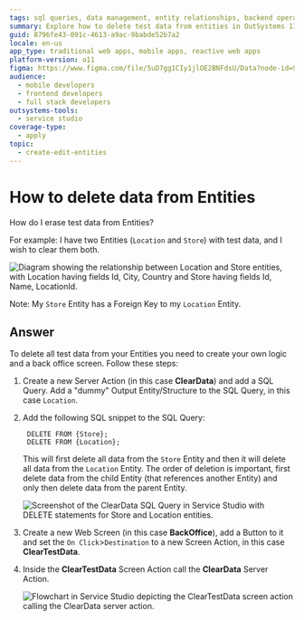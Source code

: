 ```yaml
---
tags: sql queries, data management, entity relationships, backend operations, test data clearance
summary: Explore how to delete test data from entities in OutSystems 11 (O11) using SQL queries and back office screens.
guid: 8796fe43-091c-4613-a9ac-9babde52b7a2
locale: en-us
app_type: traditional web apps, mobile apps, reactive web apps
platform-version: o11
figma: https://www.figma.com/file/5uD7gg1CIy1jlOE2BNFdsU/Data?node-id=942:233
audience:
  - mobile developers
  - frontend developers
  - full stack developers
outsystems-tools:
  - service studio
coverage-type:
  - apply
topic:
  - create-edit-entities
---
```


# How to delete data from Entities

How do I erase test data from Entities?

For example: I have two Entities (`Location` and `Store`) with test data, and I wish to clear them both.

![Diagram showing the relationship between Location and Store entities, with Location having fields Id, City, Country and Store having fields Id, Name, LocationId.](images/sqldelete-00.png "Entity Relationship Diagram")

Note: My `Store` Entity has a Foreign Key to my `Location` Entity.

## Answer

To delete all test data from your Entities you need to create your own logic and a back office screen. Follow these steps:

1. Create a new Server Action (in this case **ClearData**) and add a SQL Query. Add a "dummy" Output Entity/Structure to the SQL Query, in this case `Location`.

1. Add the following SQL snippet to the SQL Query:

        DELETE FROM {Store};
        DELETE FROM {Location};

    This will first delete all data from the `Store` Entity and then it will delete all data from the `Location` Entity. The order of deletion is important, first delete data from the child Entity (that references another Entity) and only then delete data from the parent Entity.

    ![Screenshot of the ClearData SQL Query in Service Studio with DELETE statements for Store and Location entities.](images/sqldelete-01.png "SQL Query in Service Studio")

1. Create a new Web Screen (in this case **BackOffice**), add a Button to it and set the `On Click`>`Destination` to a new Screen Action, in this case **ClearTestData**.

1. Inside the **ClearTestData** Screen Action call the **ClearData** Server Action.

    ![Flowchart in Service Studio depicting the ClearTestData screen action calling the ClearData server action.](images/sqldelete-02.png "ClearTestData Screen Action Flow")
